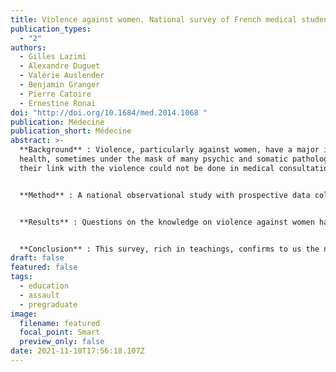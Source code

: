 ```yaml
---
title: Violence against women. National survey of French medical students
publication_types:
  - "2"
authors:
  - Gilles Lazimi
  - Alexandre Duguet
  - Valérie Auslender
  - Benjamin Granger
  - Pierre Catoire
  - Ernestine Ronai
doi: "http://doi.org/10.1684/med.2014.1068 "
publication: Médecine
publication_short: Médecine
abstract: >-
  **Background** : Violence, particularly against women, have a major impact on
  health, sometimes under the mask of many psychic and somatic pathologies if
  their link with the violence could not be done in medical consultation.


  **Method** : A national observational study with prospective data collection from July to October 2013 was conducted among more than 32,000 medical students in France, contacted by email by ANEMF (National Association of Medical Students of France). The questionnaire was written in survey and online questionnaires software. Definitions were presented at the beginning, and answers or useful sites and phone numbers were proposed at the end in case of further questions on the subject. 1,472 students responded to the 12 questions.


  **Results** : Questions on the knowledge on violence against women have a large number of incorrect answers, which can be explained by the fact that more than 80% of the student (s) declare that they have not received training, despite being personally confronted to a number of situations of violence during their course (during training) or among their relatives. Or they are also victims in their personal lives, of psychological violence (1/3), of physical (1/4) or sexual ones (1/10). More than 60% consider that taking care of the victims is rather inadequate or unsuited, while over 90% felt that the role of the physician is important and major and 95% would be interested or very interested by being trained on violence, to better detect and deal with the consequences. 


  **Conclusion** : This survey, rich in teachings, confirms to us the need for education on violence throughout the course of medical studies, in order to improve the identification, medical care and support for the victims. 
draft: false
featured: false
tags:
  - education
  - assault
  - pregraduate
image:
  filename: featured
  focal_point: Smart
  preview_only: false
date: 2021-11-18T17:56:18.107Z
---
```

